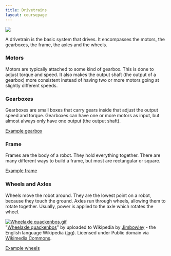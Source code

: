 ```yaml
---
title: Drivetrains
layout: coursepage
---
```


![](http://media.team254.com/2012/08/drivebase.jpg)

A drivetrain is the basic system that drives. It encompasses the motors, the gearboxes, the frame, the axles and the wheels.

### Motors
Motors are typically attached to some kind of gearbox. This is done to adjust torque and speed. It also makes the output shaft (the output of a gearbox) more consistent instead of having two or more motors going at slightly different speeds.

### Gearboxes
Gearboxes are small boxes that carry gears inside that adjust the output speed and torque. Gearboxes can have one or more motors as input, but almost always only have one output (the output shaft).

[Example gearbox](http://www.vexrobotics.com/catalog/product/gallery/image/28601/id/25868/)

### Frame
Frames are the body of a robot. They hold everything together. There are many different ways to build a frame, but most are rectangular or square.

[Example frame](http://www.vexrobotics.com/catalog/product/gallery/id/25908/)

### Wheels and Axles
Wheels move the robot around. They are the lowest point on a robot, because they touch the ground. Axles run through wheels, allowing them to rotate together. Usually, power is applied to the axle which rotates the wheel.

<div class="credited">
<p><a href="http://commons.wikimedia.org/wiki/File:Wheelaxle_quackenbos.gif#mediaviewer/File:Wheelaxle_quackenbos.gif"><img src="http://upload.wikimedia.org/wikipedia/commons/4/46/Wheelaxle_quackenbos.gif" alt="Wheelaxle quackenbos.gif"></a><br>"<a href="http://commons.wikimedia.org/wiki/File:Wheelaxle_quackenbos.gif#mediaviewer/File:Wheelaxle_quackenbos.gif">Wheelaxle quackenbos</a>" by uploaded to Wikipedia by <a href="//en.wikipedia.org/wiki/User:Jimbowley" class="extiw" title="en:User:Jimbowley">Jimbowley</a> - the English language Wikipedia (<a class="external text" href="http://en.wikipedia.org/w/index.php?title=Special:Log&amp;page=File%3AWheelaxle+quackenbos.gif">log</a>). Licensed under Public domain via <a href="//commons.wikimedia.org/wiki/">Wikimedia Commons</a>.</p>
</div>

[Example wheels](http://www.vexrobotics.com/catalog/product/gallery/id/25875/)
